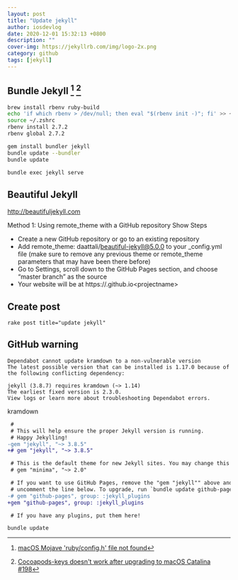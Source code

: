 ```yaml
---
layout: post
title: "Update jekyll"
author: iosdevlog
date: 2020-12-01 15:32:13 +0800
description: ""
cover-img: https://jekyllrb.com/img/logo-2x.png
category: github
tags: [jekyll]
---
```


## Bundle Jekyll [^1] [^2]

```sh
brew install rbenv ruby-build
echo 'if which rbenv > /dev/null; then eval "$(rbenv init -)"; fi' >> ~/.zshrc
source ~/.zshrc
rbenv install 2.7.2
rbenv global 2.7.2

gem install bundler jekyll
bundle update --bundler
bundle update

bundle exec jekyll serve
```

## Beautiful Jekyll

<http://beautifuljekyll.com>

Method 1: Using remote_theme with a GitHub repository Show Steps

* Create a new GitHub repository or go to an existing repository
* Add remote_theme: daattali/beautiful-jekyll@5.0.0 to your _config.yml file (make sure to remove any previous theme or remote_theme parameters that may have been there before)
* Go to Settings, scroll down to the GitHub Pages section, and choose “master branch” as the source
* Your website will be at https://<yourusername>.github.io\<projectname>

## Create post

`rake post title="update jekyll"`

## GitHub warning

```
Dependabot cannot update kramdown to a non-vulnerable version
The latest possible version that can be installed is 1.17.0 because of the following conflicting dependency:

jekyll (3.8.7) requires kramdown (~> 1.14)
The earliest fixed version is 2.3.0.
View logs or learn more about troubleshooting Dependabot errors.
```

kramdown

```diff
 #
 # This will help ensure the proper Jekyll version is running.
 # Happy Jekylling!
-gem "jekyll", "~> 3.8.5"
+# gem "jekyll", "~> 3.8.5"

 # This is the default theme for new Jekyll sites. You may change this to anything you like.
 # gem "minima", "~> 2.0"

 # If you want to use GitHub Pages, remove the "gem "jekyll"" above and
 # uncomment the line below. To upgrade, run `bundle update github-pages`.
-# gem "github-pages", group: :jekyll_plugins
+gem "github-pages", group: :jekyll_plugins

 # If you have any plugins, put them here!
 ```

 `bundle update`

[^1]: [macOS Mojave 'ruby/config.h' file not found](https://stackoverflow.com/questions/53135863/macos-mojave-ruby-config-h-file-not-found)

[^2]: [Cocoapods-keys doesn't work after upgrading to macOS Catalina #198](https://github.com/orta/cocoapods-keys/issues/198#issuecomment-510909030)